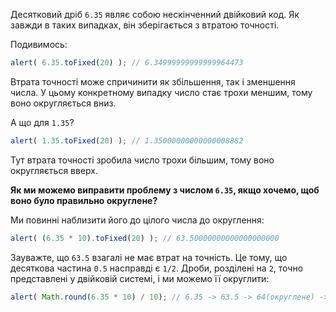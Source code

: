 Десятковий дріб `6.35` являє собою нескінченний двійковий код. Як завжди в таких випадках, він зберігається з втратою точності.

Подивимось:

```js run
alert( 6.35.toFixed(20) ); // 6.34999999999999964473
```

Втрата точності може спричинити як збільшення, так і зменшення числа. У цьому конкретному випадку число стає трохи меншим, тому воно округляється вниз.

А що для `1.35`?

```js run
alert( 1.35.toFixed(20) ); // 1.35000000000000008882
```

Тут втрата точності зробила число трохи більшим, тому воно округляється вверх.

**Як ми можемо виправити проблему з числом `6.35`, якщо хочемо, щоб воно було правильно округлене?**

Ми повинні наблизити його до цілого числа до округлення:

```js run
alert( (6.35 * 10).toFixed(20) ); // 63.50000000000000000000
```

Зауважте, що `63.5` взагалі не має втрат на точність. Це тому, що десяткова частина `0.5` насправді є `1/2`. Дроби, розділені на `2`, точно представлені у двійковій системі, і ми можемо її округлити:


```js run
alert( Math.round(6.35 * 10) / 10); // 6.35 -> 63.5 -> 64(округлене) -> 6.4
```
